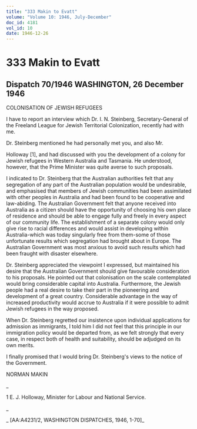 ```yaml
---
title: "333 Makin to Evatt"
volume: "Volume 10: 1946, July-December"
doc_id: 4181
vol_id: 10
date: 1946-12-26
---
```


# 333 Makin to Evatt

## Dispatch 70/1946 WASHINGTON, 26 December 1946

COLONISATION OF JEWISH REFUGEES

I have to report an interview which Dr. I. N. Steinberg, Secretary-General of the Freeland League for Jewish Territorial Colonization, recently had with me.

Dr. Steinberg mentioned he had personally met you, and also Mr.

Holloway [1], and had discussed with you the development of a colony for Jewish refugees in Western Australia and Tasmania. He understood, however, that the Prime Minister was quite averse to such proposals.

I indicated to Dr. Steinberg that the Australian authorities felt that any segregation of any part of the Australian population would be undesirable, and emphasised that members of Jewish communities had been assimilated with other peoples in Australia and had been found to be cooperative and law-abiding. The Australian Government felt that anyone received into Australia as a citizen should have the opportunity of choosing his own place of residence and should be able to engage fully and freely in every aspect of our community life. The establishment of a separate colony would only give rise to racial differences and would assist in developing within Australia-which was today singularly free from them-some of those unfortunate results which segregation had brought about in Europe. The Australian Government was most anxious to avoid such results which had been fraught with disaster elsewhere.

Dr. Steinberg appreciated the viewpoint I expressed, but maintained his desire that the Australian Government should give favourable consideration to his proposals. He pointed out that colonisation on the scale contemplated would bring considerable capital into Australia. Furthermore, the Jewish people had a real desire to take their part in the pioneering and development of a great country. Considerable advantage in the way of increased productivity would accrue to Australia if it were possible to admit Jewish refugees in the way proposed.

When Dr. Steinberg regretted our insistence upon individual applications for admission as immigrants, I told him I did not feel that this principle in our immigration policy would be departed from, as we felt strongly that every case, in respect both of health and suitability, should be adjudged on its own merits.

I finally promised that I would bring Dr. Steinberg's views to the notice of the Government.

NORMAN MAKIN

_

1 E. J. Holloway, Minister for Labour and National Service.

_

_ [AA:A4231/2, WASHINGTON DISPATCHES, 1946, 1-70]_
